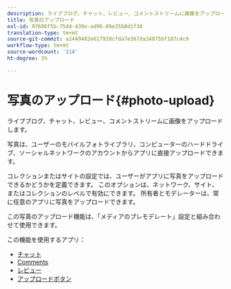 ```yaml
---
description: ライブブログ、チャット、レビュー、コメントストリームに画像をアップロードします。
title: 写真のアップロード
exl-id: 97606f5b-75d4-439e-ad96-09e35b8d1f30
translation-type: tm+mt
source-git-commit: a2449482e617939cfda7e367da34875bf187c4c9
workflow-type: tm+mt
source-wordcount: '114'
ht-degree: 3%

---
```


# 写真のアップロード{#photo-upload}

ライブブログ、チャット、レビュー、コメントストリームに画像をアップロードします。

写真は、ユーザーのモバイルフォトライブラリ、コンピューターのハードドライブ、ソーシャルネットワークのアカウントからアプリに直接アップロードできます。

コレクションまたはサイトの設定では、ユーザーがアプリに写真をアップロードできるかどうかを定義できます。 このオプションは、ネットワーク、サイト、またはコレクションのレベルで有効にできます。 所有者とモデレーターは、常に任意のアプリに写真をアップロードできます。

この写真のアップロード機能は、「メディアのプレモデレート」設定と組み合わせて使用できます。

この機能を使用するアプリ：

* [チャット](/help/using/c-about-apps/c-chat-app/c-chat-app.md#c_chat_app)
* [Comments](/help/using/c-about-apps/c-comments/c-comments.md)
* [レビュー](/help/using/c-about-apps/c-reviews-app/c-reviews-app.md#c_reviews_app)
* [アップロードボタン](/help/using/c-about-apps/c-upload-button-app/c-upload-button-app.md#c_upload_button_app)

